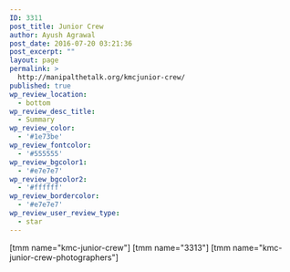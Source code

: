 ```yaml
---
ID: 3311
post_title: Junior Crew
author: Ayush Agrawal
post_date: 2016-07-20 03:21:36
post_excerpt: ""
layout: page
permalink: >
  http://manipalthetalk.org/kmcjunior-crew/
published: true
wp_review_location:
  - bottom
wp_review_desc_title:
  - Summary
wp_review_color:
  - '#1e73be'
wp_review_fontcolor:
  - '#555555'
wp_review_bgcolor1:
  - '#e7e7e7'
wp_review_bgcolor2:
  - '#ffffff'
wp_review_bordercolor:
  - '#e7e7e7'
wp_review_user_review_type:
  - star
---
```

[tmm name="kmc-junior-crew"]
[tmm name="3313"]
[tmm name="kmc-junior-crew-photographers"]